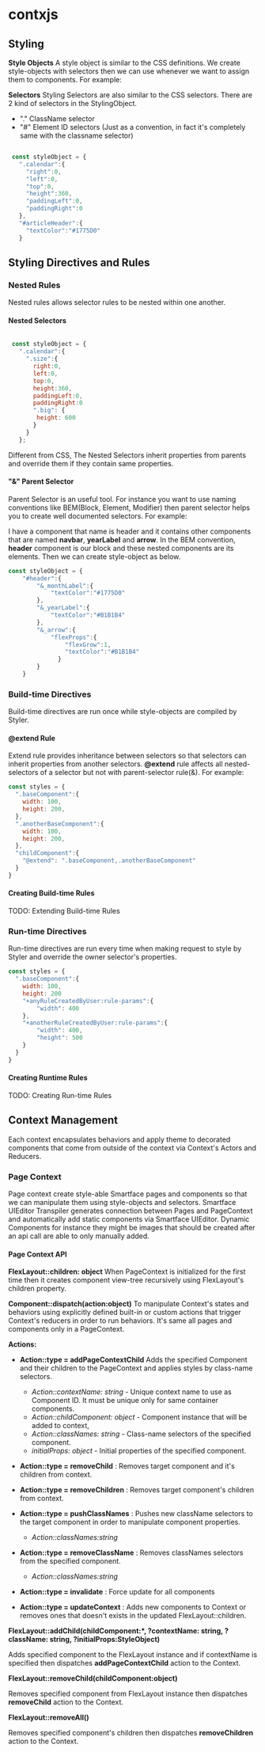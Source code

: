 # contxjs

## Styling

**Style Objects**
A style object is similar to the CSS definitions. We create style-objects with selectors then we can use whenever we want to assign them to components. For example:

**Selectors**
Styling Selectors are also similar to the CSS selectors. There are 2 kind of selectors in the StylingObject.

- "." ClassName selector
- "#" Element ID selectors (Just as a convention, in fact it's completely same with the classname selector)

```js

 const styleObject = {
   ".calendar":{
     "right":0,
     "left":0,
     "top":0,
     "height":360,
     "paddingLeft":0,
     "paddingRight":0
   },
   "#articleHeader":{
     "textColor":"#1775D0"
   }
```


## Styling Directives and Rules
### Nested Rules
Nested rules allows selector rules to be nested within one another. 

#### Nested Selectors
```js

 const styleObject = {
   ".calendar":{
     ".size":{
       right:0,
       left:0,
       top:0,
       height:360,
       paddingLeft:0,
       paddingRight:0
       ".big": {
	    height: 600
       }
     }
   };

```

Different from CSS, The Nested Selectors inherit properties from parents and override them if they contain same properties.

#### "&" Parent Selector

Parent Selector is an useful tool. For instance you want to use naming conventions like BEM(Block, Element, Modifier) then parent selector helps you to create well documented selectors. For example:

I have a component that name is header and it contains other components that are named **navbar**, **yearLabel** and **arrow**. In the BEM convention, **header** component is our block and these nested components are its elements. Then we can create style-object as below. 

```js
const styleObject = {
	"#header":{
		"&_monthLabel":{
			"textColor":"#1775D0"
		},
		"&_yearLabel":{
			"textColor":"#B1B1B4"
		},
		"&_arrow":{
			"flexProps":{
				"flexGrow":1,
				"textColor":"#B1B1B4"
			  }
		}  
	}
```

### Build-time Directives
Build-time directives are run once while style-objects are compiled by Styler.

#### @extend Rule

Extend rule provides inheritance between selectors so that selectors can inherit properties from another selectors.  **@extend** rule affects all nested-selectors of a selector but not with parent-selector rule(&). For example:

```js
const styles = {
  ".baseComponent":{
    width: 100,
    height: 200,
  },
  ".anotherBaseComponent":{
    width: 100,
    height: 200,
  },
  "childComponent":{
    "@extend": ".baseComponent,.anotherBaseComponent"
  }
}
```
#### Creating Build-time Rules
TODO: Extending Build-time Rules

### Run-time Directives
Run-time directives are run every time when making request to style by Styler and override the owner selector's properties.

```js
const styles = {
  ".baseComponent":{
    width: 100,
    height: 200
    "+anyRuleCreatedByUser:rule-params":{
	    "width": 400
	},
    "+anotherRuleCreatedByUser:rule-params":{
	    "width": 400,
	    "height": 500
	}
  }
}
```

#### Creating Runtime Rules
TODO: Creating Run-time Rules


## Context Management
Each context encapsulates behaviors and apply theme to decorated components that come from outside of the context via Context's Actors and Reducers.

### Page Context
Page context create style-able Smartface pages and components so that we can manipulate them using style-objects and selectors. Smartface UIEditor Transpiler generates connection between Pages and PageContext and automatically add static components via Smartface UIEditor. Dynamic Components for instance they might be images that should be created after an api call are able to only manually added. 

#### Page Context API
**FlexLayout::children: object**
When PageContext is initialized for the first time then it creates component view-tree recursively using FlexLayout's children property.

**Component::dispatch(action:object)**
To manipulate Context's states and behaviors using explicitly defined built-in or custom actions that trigger Context's reducers in order to run behaviors. It's same all pages and components only in a PageContext.

**Actions:**

-  **Action::type = addPageContextChild**
Adds the specified Component and their children to the PageContext and applies styles by class-name selectors.
	- *Action::contextName: string* - Unique context name to use as Component ID. It must be unique only for same container components.
	- *Action::childComponent: object* - Component instance that will be added to context, 
	- *Action::classNames: string* - Class-name selectors of the specified component.
	- *initialProps: object* - Initial properties of the specified component.

- **Action::type = removeChild** : 
Removes target component and it's children from context.
- **Action::type = removeChildren** : 
Removes target component's children from context.
- **Action::type = pushClassNames** : 
Pushes new className selectors to the target component in order to manipulate component properties.
	- *Action::classNames:string*
- **Action::type = removeClassName** :
Removes classNames selectors from the specified component.
	- *Action::classNames:string* 
- **Action::type = invalidate** : 
Force update for all components
- **Action::type = updateContext** : 
Adds new components to Context or removes ones that doesn't exists in the updated FlexLayout::children.

**FlexLayout::addChild(childComponent:*, ?contextName: string, ?className: string, ?initialProps:StyleObject)**

Adds specified component to the FlexLayout instance and if contextName is specified then dispatches **addPageContextChild** action to the Context.

**FlexLayout::removeChild(childComponent:object)**

Removes specified component from FlexLayout instance then dispatches **removeChild** action to the Context.

**FlexLayout::removeAll()**

Removes specified component's children then dispatches **removeChildren** action to the Context.


